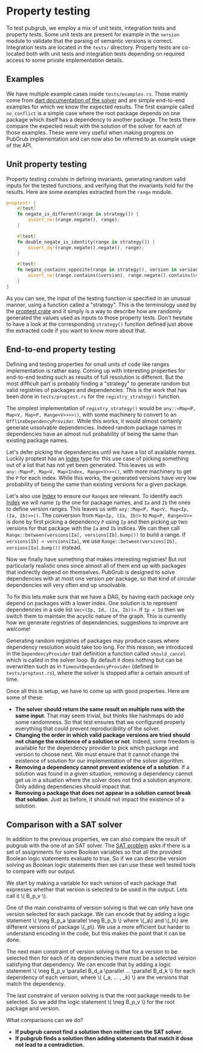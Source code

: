 # Property testing

To test pubgrub, we employ a mix of unit tests, integration tests and property tests.
Some unit tests are present for example in the `version` module to validate
that the parsing of semantic versions is correct.
Integration tests are located in the `tests/` directory.
Property tests are co-located both with unit tests and integration tests
depending on required access to some private implementation details.


## Examples

We have multiple example cases inside `tests/examples.rs`.
Those mainly come from [dart documentation of the solver][dart-solver]
and are simple end-to-end examples for which we know the expected results.
The first example called `no_conflict` is a simple case where
the root package depends on one package which itself has a dependency
to another package.
The tests there compare the expected result with the solution of the solver
for each of those examples.
These were very useful when making progress on PubGrub implementation
and can now also be referred to as example usage of the API.

[dart-solver]: https://github.com/dart-lang/pub/blob/master/doc/solver.md


## Unit property testing

Property testing consists in defining invariants,
generating random valid inputs for the tested functions,
and verifying that the invariants hold for the results.
Here are some examples extracted from the `range` module.

```rust
proptest! {
    #[test]
    fn negate_is_different(range in strategy()) {
        assert_ne!(range.negate(), range);
    }

    #[test]
    fn double_negate_is_identity(range in strategy()) {
        assert_eq!(range.negate().negate(), range);
    }

    #[test]
    fn negate_contains_opposite(range in strategy(), version in version_strat()) {
        assert_ne!(range.contains(&version), range.negate().contains(&version));
    }
}
```

As you can see, the input of the testing function is specified
in an unusual manner, using a function called a "strategy".
This is the terminology used by the [proptest crate][proptest]
and it simply is a way to describe how are randomly generated the values
used as inputs to those property tests.
Don't hesitate to have a look at the corresponding `strategy()` function
defined just above the extracted code if you want to know more about that.

[proptest]: https://altsysrq.github.io/rustdoc/proptest/latest/proptest/index.html


## End-to-end property testing

Defining and testing properties for small units of code
like ranges implementation is rather easy.
Coming up with interesting properties for end-to-end testing
such as results of full resolution is different.
But the most difficult part is probably finding a "strategy"
to generate random but valid registries of packages and dependencies.
This is the work that has been done in `tests/proptest.rs`
for the `registry_strategy()` function.

The simplest implementation of `registry_strategy()` would be
`any::<Map<P, Map<V, Map<P, Range<V>>>>()`, with some machinery to convert to an `OfflineDependencyProvider`.
While this works, it would almost certainly generate unsolvable dependencies.
Indeed random package names in dependencies have an almost null probability
of being the same than existing package names.

Let's defer picking the dependencies until we have a list of available names.
Luckily proptest has an [Index]
type for this use case of picking something out of a list that has not yet been generated.
This leaves us with `any::Map<P, Map<V, Map<Index, Range<V>>>()`,
with more machinery to get the `P` for each index.
While this works, the generated versions have very low probability
of being the same than existing versions for a given package.

[Index]: https://docs.rs/proptest/0.10/proptest/sample/struct.Index.html

Let's also use [Index] to ensure our `Range`s are relevant.
To identify each [Index] we will name `Ip` the one for package names,
and `Ia` and `Ib` the ones to define version ranges.
This leaves us with `any::Map<P, Map<V, Map<Ip, (Ia, Ib)>>()`.
The conversion from `Map<Ip, (Ia, Ib)>` to `Map<P, Range<V>>` is done by first picking
a dependency `P` using `Ip` and then picking up two versions for that package
with the `Ia` and `Ib` indices.
We can then call `Range::between(versions[Ia], versions[Ib].bump())` to build a range.
If `versions[Ib] < versions[Ia]`, we use `Range::between(versions[Ib], versions[Ia].bump())` instead.

Now we finally have something that makes interesting registries! But not particularly realistic ones
since almost all of them end up with packages that indirectly depend on themselves.
PubGrub is designed to solve dependencies with at most one version per package,
so that kind of circular dependencies will very often end up unsolvable.
<!-- One problem solved only to make a new one, -->
<!-- the [pigeonhole principle](https://en.wikipedia.org/wiki/Pigeonhole_principle) strikes again! -->
To fix this lets make sure that we have a DAG,
by having each package only depend on packages with a lower index.
One solution is to represent dependencies in a side list `Vec<(Ip, Id, (Ia, Ib))>`.
If `Ip < Id` then we switch them to maintain the acyclic nature of the graph.
This is currently how we generate registries of dependencies,
suggestions to improve are welcome!

Generating random registries of packages may produce cases
where dependency resolution would take too long.
For this reason, we introduced in the `DependencyProvider` trait definition
a function called `should_cancel` which is called in the solver loop.
By default it does nothing but can be overwritten such as
in `TimeoutDependencyProvider` (defined in `tests/proptest.rs`),
where the solver is stopped after a certain amount of time.

Once all this is setup, we have to come up with good properties.
Here are some of these:

- **The solver should return the same result on multiple runs with the same input**.
  That may seem trivial, but thinks like hashmaps do add some randomness.
  So that test ensures that we configured properly everything
  that could prevent reproducibility of the solver.
- **Changing the order in which valid package versions are tried
  should not change the existence of a solution or not**.
  Indeed, some freedom is available for the dependency provider
  to pick which package and version to choose next.
  We must ensure that it cannot change the existence of solution for
  our implementation of the solver algorithm.
- **Removing a dependency cannot prevent existence of a solution**.
  If a solution was found in a given situation,
  removing a dependency cannot get us in a situation where
  the solver does not find a solution anymore.
  Only adding dependencies should impact that.
- **Removing a package that does not appear in a solution cannot break that solution**.
  Just as before, it should not impact the existence of a solution.


## Comparison with a SAT solver

In addition to the previous properties,
we can also compare the result of pubgrub with the one of an SAT solver.
The [SAT problem](https://en.wikipedia.org/wiki/Boolean_satisfiability_problem) asks if there is a
set of assignments for some Boolean variables so that all the provided Boolean logic statements 
evaluate to true. So if we can describe version solving as Boolean logic statements then we can use
these well tested tools to compare with our output.

We start by making a variable for each version of each package that expresses whether that version 
is selected to be used in the output. Lets call it \\( B_p_v \\).

One of the main constraints of version solving is that we can only have one version selected
 for each package. We can encode that by adding a logic statement \\( \\neg B_p_a \\parallel \\neg B_p_b \\)
 where \\(_a\\) and \\(_b\\) are different versions of package \\(_p\\). We use a more efficient but
 harder to understand encoding in the code, but this makes the point that it can be done.

The next main constraint of version solving is that for a version to be selected then for each of
 its dependencies there must be a selected version satisfying that dependency. We can encode that by 
 adding a logic statement \\( \\neg B_p_v \\parallel B_d_a \\parallel  ...  \\parallel  B_d_k \\) for
 each dependency of each version, where \\( {_a,  ... ,  _k} \\) are the versions that match the dependency.
 
The last constraint of version solving is that the root package needs to be selected. So we add the
logic statement \\( \\neg B_p_v \\) for the root package and version.

What comparisons can we do?

- **If pubgrub cannot find a solution then neither can the SAT solver.**
- **If pubgrub finds a solution then adding statements that match it dose not lead to a contradiction.**

